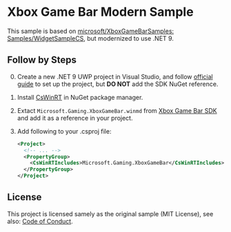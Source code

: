 ﻿# Xbox Game Bar Modern Sample

This sample is based on [microsoft/XboxGameBarSamples: Samples/WidgetSampleCS](https://github.com/microsoft/XboxGameBarSamples/tree/master/Samples/WidgetSampleCS), but modernized to use .NET 9.

## Follow by Steps

0. Create a new .NET 9 UWP project in Visual Studio, and follow [official guide](https://learn.microsoft.com/en-us/gaming/game-bar/) to set up the project, but **DO NOT** add the SDK NuGet reference.
1. Install [CsWinRT](https://github.com/microsoft/CsWinRT) in NuGet package manager.
2. Extact `Microsoft.Gaming.XboxGameBar.winmd` from [Xbox Game Bar SDK](https://www.nuget.org/packages/Microsoft.Gaming.XboxGameBar) and add it as a reference in your project.
3. Add following to your .csproj file:

    ```xml
    <Project>
      <!-- ... -->
      <PropertyGroup>
        <CsWinRTIncludes>Microsoft.Gaming.XboxGameBar</CsWinRTIncludes>
      </PropertyGroup>
    </Project>
    ```

## License

This project is licensed samely as the original sample (MIT License), see also: [Code of Conduct](https://github.com/microsoft/XboxGameBarSamples?tab=coc-ov-file#readme).
